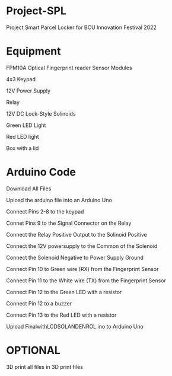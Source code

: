 # Project-SPL
Project Smart Parcel Locker for BCU Innovation Festival 2022

# Equipment
FPM10A Optical Fingerprint reader Sensor Modules 

4x3 Keypad

12V Power Supply

Relay

12V DC Lock-Style Solinoids

Green LED Light

Red LED light

Box with a lid

# Arduino Code
Download All Files

Upload the arduino file into an Arduino Uno

Connect Pins 2-8 to the keypad

Connet Pins 9 to the Signal Connector on the Relay

Connect the Relay Positive Output to the Solinoid Positive

Connect the 12V powersupply to the Common of the Solenoid

Connect the Solenoid Negative to Power Supply Ground

Connect Pin 10 to Green wire (RX) from the Fingerprint Sensor

Connect Pin 11 to the White wire (TX) from the Fingerprint Sensor

Connect Pin 12 to the Green LED with a resistor

Connect Pin 12 to a buzzer 

Connect Pin 13 to the Red LED with a resistor

Upload FinalwithLCDSOLANDENROL.ino to Arduino Uno

# OPTIONAL

3D print all files in 3D print files
